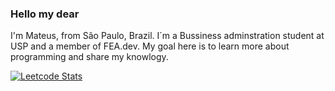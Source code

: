 ### Hello my dear

I'm Mateus, from São Paulo, Brazil. I´m a Bussiness adminstration student at USP and a member of FEA.dev. My goal here is to learn more about programming and share my knowlogy. 


[![Leetcode Stats](https://leetcard.pamiomateus.cool/pamiomateus)](https://leetcode.com/pamiomateus)
